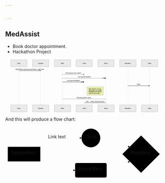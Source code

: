 ```yaml
---


---
```


<h2 id="medassist">MedAssist</h2>
<ul>
<li>Book doctor appointment.</li>
<li>Hackathon Project</li>
</ul>
<div class="mermaid"><svg xmlns="http://www.w3.org/2000/svg" id="mermaid-svg-3mWfNiYwPVTkZZLk" height="100%" width="100%" style="max-width:1450px;" viewBox="-50 -10 1450 492"><g></g><g><line id="actor145" x1="75" y1="5" x2="75" y2="481" class="actor-line" stroke-width="0.5px" stroke="#999"></line><rect x="0" y="0" fill="#eaeaea" stroke="#666" width="150" height="65" rx="3" ry="3" class="actor"></rect><text x="75" y="32.5" style="text-anchor: middle;" dominant-baseline="central" alignment-baseline="central" class="actor"><tspan x="75" dy="0">User</tspan></text></g><g><line id="actor146" x1="275" y1="5" x2="275" y2="481" class="actor-line" stroke-width="0.5px" stroke="#999"></line><rect x="200" y="0" fill="#eaeaea" stroke="#666" width="150" height="65" rx="3" ry="3" class="actor"></rect><text x="275" y="32.5" style="text-anchor: middle;" dominant-baseline="central" alignment-baseline="central" class="actor"><tspan x="275" dy="0">System</tspan></text></g><g><line id="actor147" x1="475" y1="5" x2="475" y2="481" class="actor-line" stroke-width="0.5px" stroke="#999"></line><rect x="400" y="0" fill="#eaeaea" stroke="#666" width="150" height="65" rx="3" ry="3" class="actor"></rect><text x="475" y="32.5" style="text-anchor: middle;" dominant-baseline="central" alignment-baseline="central" class="actor"><tspan x="475" dy="0">Bob</tspan></text></g><g><line id="actor148" x1="675" y1="5" x2="675" y2="481" class="actor-line" stroke-width="0.5px" stroke="#999"></line><rect x="600" y="0" fill="#eaeaea" stroke="#666" width="150" height="65" rx="3" ry="3" class="actor"></rect><text x="675" y="32.5" style="text-anchor: middle;" dominant-baseline="central" alignment-baseline="central" class="actor"><tspan x="675" dy="0">John</tspan></text></g><g><line id="actor149" x1="875" y1="5" x2="875" y2="481" class="actor-line" stroke-width="0.5px" stroke="#999"></line><rect x="800" y="0" fill="#eaeaea" stroke="#666" width="150" height="65" rx="3" ry="3" class="actor"></rect><text x="875" y="32.5" style="text-anchor: middle;" dominant-baseline="central" alignment-baseline="central" class="actor"><tspan x="875" dy="0">Alice</tspan></text></g><g><line id="actor150" x1="1075" y1="5" x2="1075" y2="481" class="actor-line" stroke-width="0.5px" stroke="#999"></line><rect x="1000" y="0" fill="#eaeaea" stroke="#666" width="150" height="65" rx="3" ry="3" class="actor"></rect><text x="1075" y="32.5" style="text-anchor: middle;" dominant-baseline="central" alignment-baseline="central" class="actor"><tspan x="1075" dy="0">Atnother</tspan></text></g><g><line id="actor151" x1="1275" y1="5" x2="1275" y2="481" class="actor-line" stroke-width="0.5px" stroke="#999"></line><rect x="1200" y="0" fill="#eaeaea" stroke="#666" width="150" height="65" rx="3" ry="3" class="actor"></rect><text x="1275" y="32.5" style="text-anchor: middle;" dominant-baseline="central" alignment-baseline="central" class="actor"><tspan x="1275" dy="0">hello</tspan></text></g><defs><marker id="arrowhead" refX="5" refY="2" markerWidth="6" markerHeight="4" orient="auto"><path d="M 0,0 V 4 L6,2 Z"></path></marker></defs><defs><marker id="crosshead" markerWidth="15" markerHeight="8" orient="auto" refX="16" refY="4"><path fill="black" stroke="#000000" style="stroke-dasharray: 0px, 0px;" stroke-width="1px" d="M 9,2 V 6 L16,4 Z"></path><path fill="none" stroke="#000000" style="stroke-dasharray: 0px, 0px;" stroke-width="1px" d="M 0,1 L 6,7 M 6,1 L 0,7"></path></marker></defs><g><text x="175" y="93" style="text-anchor: middle;" class="messageText">Hello Bob, how are you?enter code here</text><line x1="75" y1="100" x2="275" y2="100" class="messageLine0" stroke-width="2" stroke="black" style="fill: none;" marker-end="url(#arrowhead)"></line></g><g><text x="575" y="128" style="text-anchor: middle;" class="messageText">How about you John?</text><line x1="475" y1="135" x2="675" y2="135" style="stroke-dasharray: 3px, 3px; fill: none;" class="messageLine1" stroke-width="2" stroke="black" marker-end="url(#arrowhead)"></line></g><g><text x="675" y="163" style="text-anchor: middle;" class="messageText">I am good thanks!</text><line x1="475" y1="170" x2="875" y2="170" style="stroke-dasharray: 3px, 3px; fill: none;" class="messageLine1" stroke-width="2" stroke="black" marker-end="url(#crosshead)"></line></g><g><text x="575" y="198" style="text-anchor: middle;" class="messageText">I am good thanks!</text><line x1="475" y1="205" x2="675" y2="205" class="messageLine0" stroke-width="2" stroke="black" style="fill: none;" marker-end="url(#crosshead)"></line></g><g><text x="1175" y="233" style="text-anchor: middle;" class="messageText">hello</text><line x1="1075" y1="240" x2="1275" y2="240" class="messageLine0" stroke-width="2" stroke="black" style="fill: none;" marker-end="url(#arrowhead)"></line></g><g><rect x="700" y="250" fill="#EDF2AE" stroke="#666" width="150" height="76" rx="0" ry="0" class="note"></rect><text x="696" y="274" fill="black" class="noteText"><tspan x="716" fill="black">Bob thinks a long</tspan></text><text x="696" y="288" fill="black" class="noteText"><tspan x="716" fill="black">long time, so long</tspan></text><text x="696" y="302" fill="black" class="noteText"><tspan x="716" fill="black">that the text does</tspan></text><text x="696" y="316" fill="black" class="noteText"><tspan x="716" fill="black">not fit on a row.</tspan></text></g><g><text x="675" y="354" style="text-anchor: middle;" class="messageText">Checking with John...</text><line x1="475" y1="361" x2="875" y2="361" style="stroke-dasharray: 3px, 3px; fill: none;" class="messageLine1" stroke-width="2" stroke="black"></line></g><g><text x="775" y="389" style="text-anchor: middle;" class="messageText">Yes... John, how are you?</text><line x1="875" y1="396" x2="675" y2="396" class="messageLine0" stroke-width="2" stroke="black" style="fill: none;"></line></g><g><rect x="0" y="416" fill="#eaeaea" stroke="#666" width="150" height="65" rx="3" ry="3" class="actor"></rect><text x="75" y="448.5" style="text-anchor: middle;" dominant-baseline="central" alignment-baseline="central" class="actor"><tspan x="75" dy="0">User</tspan></text></g><g><rect x="200" y="416" fill="#eaeaea" stroke="#666" width="150" height="65" rx="3" ry="3" class="actor"></rect><text x="275" y="448.5" style="text-anchor: middle;" dominant-baseline="central" alignment-baseline="central" class="actor"><tspan x="275" dy="0">System</tspan></text></g><g><rect x="400" y="416" fill="#eaeaea" stroke="#666" width="150" height="65" rx="3" ry="3" class="actor"></rect><text x="475" y="448.5" style="text-anchor: middle;" dominant-baseline="central" alignment-baseline="central" class="actor"><tspan x="475" dy="0">Bob</tspan></text></g><g><rect x="600" y="416" fill="#eaeaea" stroke="#666" width="150" height="65" rx="3" ry="3" class="actor"></rect><text x="675" y="448.5" style="text-anchor: middle;" dominant-baseline="central" alignment-baseline="central" class="actor"><tspan x="675" dy="0">John</tspan></text></g><g><rect x="800" y="416" fill="#eaeaea" stroke="#666" width="150" height="65" rx="3" ry="3" class="actor"></rect><text x="875" y="448.5" style="text-anchor: middle;" dominant-baseline="central" alignment-baseline="central" class="actor"><tspan x="875" dy="0">Alice</tspan></text></g><g><rect x="1000" y="416" fill="#eaeaea" stroke="#666" width="150" height="65" rx="3" ry="3" class="actor"></rect><text x="1075" y="448.5" style="text-anchor: middle;" dominant-baseline="central" alignment-baseline="central" class="actor"><tspan x="1075" dy="0">Atnother</tspan></text></g><g><rect x="1200" y="416" fill="#eaeaea" stroke="#666" width="150" height="65" rx="3" ry="3" class="actor"></rect><text x="1275" y="448.5" style="text-anchor: middle;" dominant-baseline="central" alignment-baseline="central" class="actor"><tspan x="1275" dy="0">hello</tspan></text></g></svg></div>
<p>And this will produce a flow chart:</p>
<div class="mermaid"><svg xmlns="http://www.w3.org/2000/svg" id="mermaid-svg-FmZts8kWiLpiJg3o" width="100%" style="max-width: 500.9549789428711px;" viewBox="0 0 500.9549789428711 172.59999084472656"><g transform="translate(-12, -12)"><g class="output"><g class="clusters"></g><g class="edgePaths"><g class="edgePath" style="opacity: 1;"><path class="path" d="M120.4875176804892,78.23333358764648L179.31665802001953,49.94166564941406L255.2583236694336,49.94166564941406" marker-end="url(#arrowhead54)" style="fill:none"></path><defs><marker id="arrowhead54" viewBox="0 0 10 10" refX="9" refY="5" markerUnits="strokeWidth" markerWidth="8" markerHeight="6" orient="auto"><path d="M 0 0 L 10 5 L 0 10 z" class="arrowheadPath" style="stroke-width: 1px; stroke-dasharray: 1px, 0px;"></path></marker></defs></g><g class="edgePath" style="opacity: 1;"><path class="path" d="M120.4875176804892,124.94999313354492L179.31665802001953,153.24166107177734L234.79998779296875,153.24166107177734" marker-end="url(#arrowhead55)" style="fill:none"></path><defs><marker id="arrowhead55" viewBox="0 0 10 10" refX="9" refY="5" markerUnits="strokeWidth" markerWidth="8" markerHeight="6" orient="auto"><path d="M 0 0 L 10 5 L 0 10 z" class="arrowheadPath" style="stroke-width: 1px; stroke-dasharray: 1px, 0px;"></path></marker></defs></g><g class="edgePath" style="opacity: 1;"><path class="path" d="M315.1416549682617,49.94166564941406L360.59999084472656,49.94166564941406L408.70982831217043,79.48182589315182" marker-end="url(#arrowhead56)" style="fill:none"></path><defs><marker id="arrowhead56" viewBox="0 0 10 10" refX="9" refY="5" markerUnits="strokeWidth" markerWidth="8" markerHeight="6" orient="auto"><path d="M 0 0 L 10 5 L 0 10 z" class="arrowheadPath" style="stroke-width: 1px; stroke-dasharray: 1px, 0px;"></path></marker></defs></g><g class="edgePath" style="opacity: 1;"><path class="path" d="M335.59999084472656,153.24166107177734L360.59999084472656,153.24166107177734L408.70982831217043,124.7015008280396" marker-end="url(#arrowhead57)" style="fill:none"></path><defs><marker id="arrowhead57" viewBox="0 0 10 10" refX="9" refY="5" markerUnits="strokeWidth" markerWidth="8" markerHeight="6" orient="auto"><path d="M 0 0 L 10 5 L 0 10 z" class="arrowheadPath" style="stroke-width: 1px; stroke-dasharray: 1px, 0px;"></path></marker></defs></g></g><g class="edgeLabels"><g class="edgeLabel" style="opacity: 1;" transform="translate(179.31665802001953,49.94166564941406)"><g transform="translate(-30.48332977294922,-13.358329772949219)" class="label"><foreignObject width="60.96665954589844" height="26.716659545898438"><div xmlns="http://www.w3.org/1999/xhtml" style="display: inline-block; white-space: nowrap;"><span class="edgeLabel">Link text</span></div></foreignObject></g></g><g class="edgeLabel" style="opacity: 1;" transform=""><g transform="translate(0,0)" class="label"><foreignObject width="0" height="0"><div xmlns="http://www.w3.org/1999/xhtml" style="display: inline-block; white-space: nowrap;"><span class="edgeLabel"></span></div></foreignObject></g></g><g class="edgeLabel" style="opacity: 1;" transform=""><g transform="translate(0,0)" class="label"><foreignObject width="0" height="0"><div xmlns="http://www.w3.org/1999/xhtml" style="display: inline-block; white-space: nowrap;"><span class="edgeLabel"></span></div></foreignObject></g></g><g class="edgeLabel" style="opacity: 1;" transform=""><g transform="translate(0,0)" class="label"><foreignObject width="0" height="0"><div xmlns="http://www.w3.org/1999/xhtml" style="display: inline-block; white-space: nowrap;"><span class="edgeLabel"></span></div></foreignObject></g></g></g><g class="nodes"><g class="node" style="opacity: 1;" id="A" transform="translate(71.91666412353516,101.5916633605957)"><rect rx="0" ry="0" x="-51.916664123535156" y="-23.35832977294922" width="103.83332824707031" height="46.71665954589844"></rect><g class="label" transform="translate(0,0)"><g transform="translate(-41.916664123535156,-13.358329772949219)"><foreignObject width="83.83332824707031" height="26.716659545898438"><div xmlns="http://www.w3.org/1999/xhtml" style="display: inline-block; white-space: nowrap;">Square Rect</div></foreignObject></g></g></g><g class="node" style="opacity: 1;" id="B" transform="translate(285.19998931884766,49.94166564941406)"><circle x="-29.941665649414062" y="-23.35832977294922" r="29.941665649414062"></circle><g class="label" transform="translate(0,0)"><g transform="translate(-19.941665649414062,-13.358329772949219)"><foreignObject width="39.883331298828125" height="26.716659545898438"><div xmlns="http://www.w3.org/1999/xhtml" style="display: inline-block; white-space: nowrap;">Circle</div></foreignObject></g></g></g><g class="node" style="opacity: 1;" id="C" transform="translate(285.19998931884766,153.24166107177734)"><rect rx="5" ry="5" x="-50.400001525878906" y="-23.35832977294922" width="100.80000305175781" height="46.71665954589844"></rect><g class="label" transform="translate(0,0)"><g transform="translate(-40.400001525878906,-13.358329772949219)"><foreignObject width="80.80000305175781" height="26.716659545898438"><div xmlns="http://www.w3.org/1999/xhtml" style="display: inline-block; white-space: nowrap;">Round Rect</div></foreignObject></g></g></g><g class="node" style="opacity: 1;" id="D" transform="translate(445.2774848937988,101.5916633605957)"><polygon points="59.677494049072266,0 119.35498809814453,-59.677494049072266 59.677494049072266,-119.35498809814453 0,-59.677494049072266" rx="5" ry="5" transform="translate(-59.677494049072266,59.677494049072266)"></polygon><g class="label" transform="translate(0,0)"><g transform="translate(-32.94999694824219,-13.358329772949219)"><foreignObject width="65.89999389648438" height="26.716659545898438"><div xmlns="http://www.w3.org/1999/xhtml" style="display: inline-block; white-space: nowrap;">Rhombus</div></foreignObject></g></g></g></g></g></g></svg></div>

